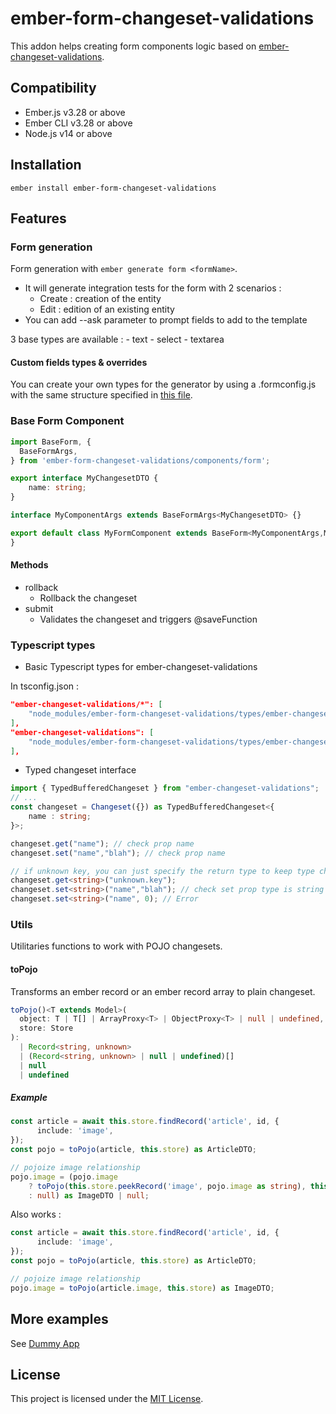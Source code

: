 # ember-form-changeset-validations

This addon helps creating form components logic based on [ember-changeset-validations](https://github.com/poteto/ember-changeset-validations).


## Compatibility

* Ember.js v3.28 or above
* Ember CLI v3.28 or above
* Node.js v14 or above


## Installation

```
ember install ember-form-changeset-validations
```


Features
------------------------------------------------------------------------------

### Form generation
Form generation with `ember generate form <formName>`.
- It will generate integration tests for the form with 2 scenarios : 
    - Create : creation of the entity
    - Edit : edition of an existing entity
- You can add --ask parameter to prompt fields to add to the template

3 base types are available : 
    - text
    - select
    - textarea

#### Custom fields types & overrides

You can create your own types for the generator by using a .formconfig.js with the same structure specified in [this file](https://github.com/TRIPTYK/ember-form-changeset-validations/blob/develop/blueprints/form/default-config.js).   

### Base Form Component

```ts
import BaseForm, {
  BaseFormArgs,
} from 'ember-form-changeset-validations/components/form';

export interface MyChangesetDTO {
    name: string;
}

interface MyComponentArgs extends BaseFormArgs<MyChangesetDTO> {}

export default class MyFormComponent extends BaseForm<MyComponentArgs,MyChangesetDTO> {
}

```
#### Methods
- rollback
    - Rollback the changeset
- submit
    - Validates the changeset and triggers @saveFunction

### Typescript types
- Basic Typescript types for ember-changeset-validations

In tsconfig.json : 

```json
"ember-changeset-validations/*": [
    "node_modules/ember-form-changeset-validations/types/ember-changeset-validations/*"
],
"ember-changeset-validations": [
    "node_modules/ember-form-changeset-validations/types/ember-changeset-validations"
],
```

- Typed changeset interface
```ts
import { TypedBufferedChangeset } from "ember-changeset-validations";
// ...
const changeset = Changeset({}) as TypedBufferedChangeset<{
    name : string;
}>;

changeset.get("name"); // check prop name
changeset.set("name","blah"); // check prop name

// if unknown key, you can just specify the return type to keep type checking
changeset.get<string>("unknown.key");
changeset.set<string>("name","blah"); // check set prop type is string
changeset.set<string>("name", 0); // Error
```

### Utils
Utilitaries functions to work with POJO changesets.

#### toPojo 
Transforms an ember record or an ember record array to plain changeset.

```ts 
toPojo()<T extends Model>(
  object: T | T[] | ArrayProxy<T> | ObjectProxy<T> | null | undefined,
  store: Store
):
  | Record<string, unknown>
  | (Record<string, unknown> | null | undefined)[]
  | null
  | undefined
```

##### Example

```ts
const article = await this.store.findRecord('article', id, {
      include: 'image',
});
const pojo = toPojo(article, this.store) as ArticleDTO;

// pojoize image relationship
pojo.image = (pojo.image
    ? toPojo(this.store.peekRecord('image', pojo.image as string), this.store)
    : null) as ImageDTO | null;
```

Also works : 

```ts
const article = await this.store.findRecord('article', id, {
      include: 'image',
});
const pojo = toPojo(article, this.store) as ArticleDTO;

// pojoize image relationship
pojo.image = toPojo(article.image, this.store) as ImageDTO;
```

## More examples

See [Dummy App](https://github.com/TRIPTYK/ember-form-changeset-validations/tree/main/tests/dummy)

## License

This project is licensed under the [MIT License](LICENSE.md).
